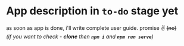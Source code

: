 # App description in `to-do` stage yet
as soon as app is done, i'll write complete user guide. promise :v: ~~(no)~~  
*(if you want to check - **clone** then **`npm i`** and **`npm run serve`**)*
